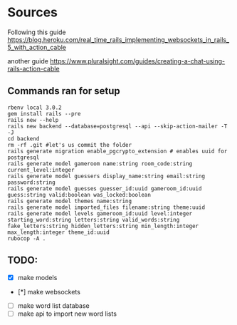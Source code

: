 # Sources

Following this guide https://blog.heroku.com/real_time_rails_implementing_websockets_in_rails_5_with_action_cable

another guide https://www.pluralsight.com/guides/creating-a-chat-using-rails-action-cable

## Commands ran for setup

```
rbenv local 3.0.2
gem install rails --pre
rails new --help
rails new backend --database=postgresql --api --skip-action-mailer -T -J
cd backend
rm -rf .git #let's us commit the folder
rails generate migration enable_pgcrypto_extension # enables uuid for postgresql
rails generate model gameroom name:string room_code:string current_level:integer
rails generate model guessers display_name:string email:string password:string
rails generate model guesses guesser_id:uuid gameroom_id:uuid guess:string valid:boolean was_locked:boolean
rails generate model themes name:string
rails generate model imported_files filename:string theme:uuid
rails generate model levels gameroom_id:uuid level:integer starting_word:string letters:string valid_words:string fake_letters:string hidden_letters:string min_length:integer max_length:integer theme_id:uuid
rubocop -A .
```

## TODO:
- [x] make models
- [*] make websockets
- [ ] make word list database
- [ ] make api to import new word lists
